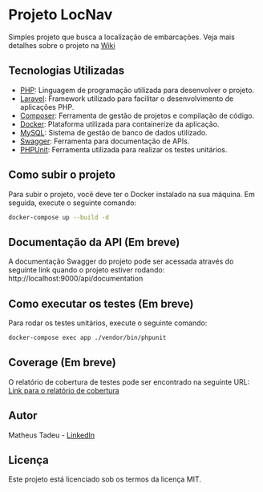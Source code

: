 # Projeto LocNav

Simples projeto que busca a localização de embarcações. Veja mais detalhes sobre o projeto na [Wiki](https://github.com/Matheus-Tadeu/loc-nav/wiki)

## Tecnologias Utilizadas
- [PHP](https://www.php.net/): Linguagem de programação utilizada para desenvolver o projeto.
- [Laravel](https://laravel.com/): Framework utilizado para facilitar o desenvolvimento de aplicações PHP.
- [Composer](https://getcomposer.org/): Ferramenta de gestão de projetos e compilação de código.
- [Docker](https://www.docker.com/): Plataforma utilizada para containerize da aplicação.
- [MySQL](https://www.mysql.com/): Sistema de gestão de banco de dados utilizado.
- [Swagger](https://swagger.io/): Ferramenta para documentação de APIs.
- [PHPUnit](https://phpunit.de/): Ferramenta utilizada para realizar os testes unitários.


## Como subir o projeto

Para subir o projeto, você deve ter o Docker instalado na sua máquina. Em seguida, execute o seguinte comando:
```bash
docker-compose up --build -d
```

## Documentação da API (Em breve)

A documentação Swagger do projeto pode ser acessada através do seguinte link quando o projeto estiver rodando: http://localhost:9000/api/documentation


## Como executar os testes (Em breve)

Para rodar os testes unitários, execute o seguinte comando:

```bash
docker-compose exec app ./vendor/bin/phpunit
```

## Coverage (Em breve)

O relatório de cobertura de testes pode ser encontrado na seguinte URL: [Link para o relatório de cobertura](http://localhost:63342/creational-pattern-factory-method-in-php/tests/Coverage/html/index.html)


## Autor

Matheus Tadeu - [LinkedIn](https://www.linkedin.com/in/matheus-tadeu-482a00134/)


## Licença

Este projeto está licenciado sob os termos da licença MIT.
